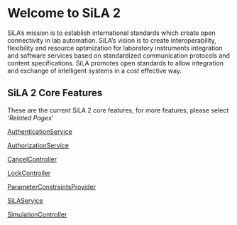 # Welcome to SiLA 2

SiLA’s mission is to establish international standards which create open connectivity in lab automation.
SiLA’s vision is to create interoperability, flexibility and resource optimization for laboratory instruments
integration and software services based on standardized communication protocols and content specifications.
SiLA promotes open standards to allow integration and exchange of intelligent systems in a cost effective way.

## SiLA 2 Core Features

These are the current SiLA 2 core features, for more features, please select '_Related Pages_'

[AuthenticationService](feature_definitions/org/silastandard/core/AuthenticationService.sila.xml)

[AuthorizationService](feature_definitions/org/silastandard/core/AuthorizationService.sila.xml)

[CancelController](feature_definitions/org/silastandard/core/commands/CancelController.sila.xml)

[LockController](feature_definitions/org/silastandard/core/LockController.sila.xml)

[ParameterConstraintsProvider](feature_definitions/org/silastandard/core/commands/ParameterConstraintsProvider.sila.xml)

[SiLAService](feature_definitions/org/silastandard/core/SiLAService.sila.xml)

[SimulationController](feature_definitions/org/silastandard/core/SimulationController.sila.xml)
